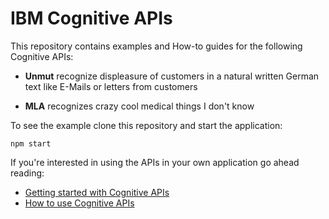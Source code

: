 # IBM Cognitive APIs

This repository contains examples and How-to guides for the following Cognitive APIs:

* **Unmut** recognize displeasure of customers in a natural written German text like E-Mails or letters from customers

* **MLA** recognizes crazy cool medical  things I don't know

To see the example clone this repository and start the application:

```
npm start
```

If you're interested in using the APIs in your own application go ahead reading:

* [Getting started with Cognitive APIs](./docs/getting-started.md)
* [How to use Cognitive APIs](./docs/howto.md)
